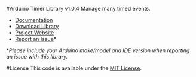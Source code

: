 #Arduino Timer Library v1.0.4
Manage many timed events.

* [Documentation](http://robotsbigdata.com/docs-arduino-timer.html)
* [Download Library](https://github.com/alextaujenis/RBD_Timer/raw/master/extras/RBD_Timer.zip)
* [Project Website](http://robotsbigdata.com)
* [Report an Issue](https://github.com/alextaujenis/RBD_Timer/issues/new)*

\**Please include your Arduino make/model and IDE version when reporting an issue with this library.*

#License
This code is available under the [MIT License](http://opensource.org/licenses/mit-license.php).